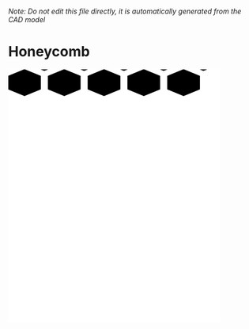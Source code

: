 ###### Note: Do not edit this file directly, it is automatically generated from the CAD model

# Honeycomb

![](/project.svg)

